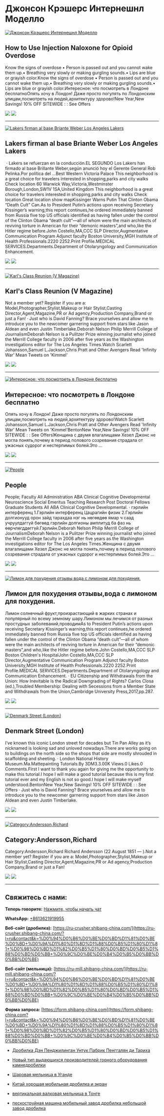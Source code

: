 # Джонсон Крэшерс Интернешнл Моделло

<a href="https://swt.shibang-china.com/?l=ru&img&k=%D0%94%D0%B6%D0%BE%D0%BD%D1%81%D0%BE%D0%BD+%D0%9A%D1%80%D1%8D%D1%88%D0%B5%D1%80%D1%81+%D0%98%D0%BD%D1%82%D0%B5%D1%80%D0%BD%D0%B5%D1%88%D0%BD%D0%BB+%D0%9C%D0%BE%D0%B4%D0%B5%D0%BB%D0%BB%D0%BE" target="_blank">![Джонсон Крэшерс Интернешнл Моделло](http://static.shibang-china.com/all-800x300/72.jpg)</a>

## How to Use Injection Naloxone for Opioid Overdose
Know the signs of overdose • Person is passed out and you cannot wake them up.• Breathing very slowly or making gurgling sounds.• Lips are blue or grayish color.Know the signs of overdose • Person is passed out and you cannot wake them up.• Breathing very slowly or making gurgling sounds.• Lips are blue or grayish color.Интересное: что посмотреть в Лондоне бесплатноОпять хочу в Лондон! Даже просто погулять по Лондонским улицам,посмотреть на людей,архитектуру здорово!New Year,New Savings! 10% OFF SITEWIDE : : See Offers


<a href="https://whatsapp.shibangsoft.com/WhatsApp.php" target="_blank" title="WhatsApp">![](http://static.shibang-china.com/icon/whatsapp.png)</a> <a href="https://swt.shibang-china.com/?l=ru&icon&k=%D0%94%D0%B6%D0%BE%D0%BD%D1%81%D0%BE%D0%BD+%D0%9A%D1%80%D1%8D%D1%88%D0%B5%D1%80%D1%81+%D0%98%D0%BD%D1%82%D0%B5%D1%80%D0%BD%D0%B5%D1%88%D0%BD%D0%BB+%D0%9C%D0%BE%D0%B4%D0%B5%D0%BB%D0%BB%D0%BE" target="_blank">![](http://static.shibang-china.com/icon/chat-ru.png)</a>

---

<a href="https://swt.shibang-china.com/?l=ru&img&k=%D0%94%D0%B6%D0%BE%D0%BD%D1%81%D0%BE%D0%BD+%D0%9A%D1%80%D1%8D%D1%88%D0%B5%D1%80%D1%81+%D0%98%D0%BD%D1%82%D0%B5%D1%80%D0%BD%D0%B5%D1%88%D0%BD%D0%BB+%D0%9C%D0%BE%D0%B4%D0%B5%D0%BB%D0%BB%D0%BE" target="_blank">![Lakers firman al base Briante Weber Los Angeles Lakers](http://static.shibang-china.com/all-800x300/1227.jpg)</a>

## Lakers firman al base Briante Weber Los Angeles Lakers
&nbsp;&#0183;&#32;Lakers se refuerzan en la conducci&#243;n.EL SEGUNDO Los Lakers han firmado al base Brillante Weber,seg&#250;n anunci&#243; hoy el Gerente General Rob Pelinka.Por pol&#237;tica del …Best Western Victoria Palace This neighborhood is a great choice for travelers interested in shopping,parks and city walks Check location 60 Warwick Way,Victoria,Westminster Borough,London,SW1V 1SA,United Kingdom This neighborhood is a great choice for travelers interested in shopping,parks and city walks Check location Great location show mapKissinger Warns Putin That Clinton Obama “Death Cult” Can.As to President Putin’s actions upon receiving Secretary Kissinger’s warning,this report continues,he ordered immediately banned from Russia five top US officials identified as having fallen under the control of the Clinton Obama “death cult”—all of whom were the main architects of reviving torture in American for their “demonic masters”,and who,like the Hitler regime before.John Costello,MA,CCC SLP Director,Augmentative Communication Program Adjunct faculty Boston University,MGH Institute of Health Professionals.2220 2252.Print Profile.MEDICAL SERVICES.Departments.Department of Otolaryngology and Communication Enhancement.


<a href="https://whatsapp.shibangsoft.com/WhatsApp.php" target="_blank" title="WhatsApp">![](http://static.shibang-china.com/icon/whatsapp.png)</a> <a href="https://swt.shibang-china.com/?l=ru&icon&k=%D0%94%D0%B6%D0%BE%D0%BD%D1%81%D0%BE%D0%BD+%D0%9A%D1%80%D1%8D%D1%88%D0%B5%D1%80%D1%81+%D0%98%D0%BD%D1%82%D0%B5%D1%80%D0%BD%D0%B5%D1%88%D0%BD%D0%BB+%D0%9C%D0%BE%D0%B4%D0%B5%D0%BB%D0%BB%D0%BE" target="_blank">![](http://static.shibang-china.com/icon/chat-ru.png)</a>

---

<a href="https://swt.shibang-china.com/?l=ru&img&k=%D0%94%D0%B6%D0%BE%D0%BD%D1%81%D0%BE%D0%BD+%D0%9A%D1%80%D1%8D%D1%88%D0%B5%D1%80%D1%81+%D0%98%D0%BD%D1%82%D0%B5%D1%80%D0%BD%D0%B5%D1%88%D0%BD%D0%BB+%D0%9C%D0%BE%D0%B4%D0%B5%D0%BB%D0%BB%D0%BE" target="_blank">![Karl's Class Reunion (V Magazine)](http://static.shibang-china.com/all-800x300/621.jpg)</a>

## Karl's Class Reunion (V Magazine)
Not a member yet? Register if you are a: Model,Photographer,Stylist,Makeup or Hair Stylist,Casting Director,Agent,Magazine,PR or Ad agency,Production Company,Brand or just a Fan!&nbsp;&#0183;&#32;Just who is David Fanning? Brace yourselves and allow me to introduce you to the newcomer garnering support from stars like Jason Aldean and even Justin Timberlake.Deborah Nelson Philip Merrill College of JournalismDeborah Nelson is a Pulitzer Prize winning journalist who joined the Merrill College faculty in 2006 after five years as the Washington investigations editor for The Los Angeles Times.Watch Scarlett Johansson,Samuel L.Jackson,Chris Pratt and Other Avengers Read 'Infinity War' Mean Tweets on 'Kimmel'


<a href="https://whatsapp.shibangsoft.com/WhatsApp.php" target="_blank" title="WhatsApp">![](http://static.shibang-china.com/icon/whatsapp.png)</a> <a href="https://swt.shibang-china.com/?l=ru&icon&k=%D0%94%D0%B6%D0%BE%D0%BD%D1%81%D0%BE%D0%BD+%D0%9A%D1%80%D1%8D%D1%88%D0%B5%D1%80%D1%81+%D0%98%D0%BD%D1%82%D0%B5%D1%80%D0%BD%D0%B5%D1%88%D0%BD%D0%BB+%D0%9C%D0%BE%D0%B4%D0%B5%D0%BB%D0%BB%D0%BE" target="_blank">![](http://static.shibang-china.com/icon/chat-ru.png)</a>

---

<a href="https://swt.shibang-china.com/?l=ru&img&k=%D0%94%D0%B6%D0%BE%D0%BD%D1%81%D0%BE%D0%BD+%D0%9A%D1%80%D1%8D%D1%88%D0%B5%D1%80%D1%81+%D0%98%D0%BD%D1%82%D0%B5%D1%80%D0%BD%D0%B5%D1%88%D0%BD%D0%BB+%D0%9C%D0%BE%D0%B4%D0%B5%D0%BB%D0%BB%D0%BE" target="_blank">![Интересное: что посмотреть в Лондоне бесплатно](http://static.shibang-china.com/all-800x300/1478.jpg)</a>

## Интересное: что посмотреть в Лондоне бесплатно
Опять хочу в Лондон! Даже просто погулять по Лондонским улицам,посмотреть на людей,архитектуру здорово!Watch Scarlett Johansson,Samuel L.Jackson,Chris Pratt and Other Avengers Read 'Infinity War' Mean Tweets on 'Kimmel'BentonNew Year,New Savings! 10% OFF SITEWIDE : : See OffersЖенщина с двумя влагалищами Хезел Джонс не могла понять,почему в период полового созревания страдала от ужасных судорог и нестерпимых болей.Это …


<a href="https://whatsapp.shibangsoft.com/WhatsApp.php" target="_blank" title="WhatsApp">![](http://static.shibang-china.com/icon/whatsapp.png)</a> <a href="https://swt.shibang-china.com/?l=ru&icon&k=%D0%94%D0%B6%D0%BE%D0%BD%D1%81%D0%BE%D0%BD+%D0%9A%D1%80%D1%8D%D1%88%D0%B5%D1%80%D1%81+%D0%98%D0%BD%D1%82%D0%B5%D1%80%D0%BD%D0%B5%D1%88%D0%BD%D0%BB+%D0%9C%D0%BE%D0%B4%D0%B5%D0%BB%D0%BB%D0%BE" target="_blank">![](http://static.shibang-china.com/icon/chat-ru.png)</a>

---

<a href="https://swt.shibang-china.com/?l=ru&img&k=%D0%94%D0%B6%D0%BE%D0%BD%D1%81%D0%BE%D0%BD+%D0%9A%D1%80%D1%8D%D1%88%D0%B5%D1%80%D1%81+%D0%98%D0%BD%D1%82%D0%B5%D1%80%D0%BD%D0%B5%D1%88%D0%BD%D0%BB+%D0%9C%D0%BE%D0%B4%D0%B5%D0%BB%D0%BB%D0%BE" target="_blank">![People](http://static.shibang-china.com/all-800x300/1373.jpg)</a>

## People
People; Faculty All Administration ABA Clinical Cognitive Developmental Neuroscience Social Emeritus Teaching Research Post Doctoral Fellows Graduate Students All ABA Clinical Cognitive Developmental.&nbsp;&#0183;&#32;гэрлийн интерференц 1.Гэрлийн интерференц Цацрагийн физик 2.Гэрлийн долгионууд орон зайд тарахдаа нэг нь нөгөөдөө ямар ч саад учруулдаггүй бөгөөд гэрлийн долгионы амплитуд ба фаз нь өөрчлөгддөггүй.Гэрлийн.Deborah Nelson Philip Merrill College of JournalismDeborah Nelson is a Pulitzer Prize winning journalist who joined the Merrill College faculty in 2006 after five years as the Washington investigations editor for The Los Angeles Times.Женщина с двумя влагалищами Хезел Джонс не могла понять,почему в период полового созревания страдала от ужасных судорог и нестерпимых болей.Это …


<a href="https://whatsapp.shibangsoft.com/WhatsApp.php" target="_blank" title="WhatsApp">![](http://static.shibang-china.com/icon/whatsapp.png)</a> <a href="https://swt.shibang-china.com/?l=ru&icon&k=%D0%94%D0%B6%D0%BE%D0%BD%D1%81%D0%BE%D0%BD+%D0%9A%D1%80%D1%8D%D1%88%D0%B5%D1%80%D1%81+%D0%98%D0%BD%D1%82%D0%B5%D1%80%D0%BD%D0%B5%D1%88%D0%BD%D0%BB+%D0%9C%D0%BE%D0%B4%D0%B5%D0%BB%D0%BB%D0%BE" target="_blank">![](http://static.shibang-china.com/icon/chat-ru.png)</a>

---

<a href="https://swt.shibang-china.com/?l=ru&img&k=%D0%94%D0%B6%D0%BE%D0%BD%D1%81%D0%BE%D0%BD+%D0%9A%D1%80%D1%8D%D1%88%D0%B5%D1%80%D1%81+%D0%98%D0%BD%D1%82%D0%B5%D1%80%D0%BD%D0%B5%D1%88%D0%BD%D0%BB+%D0%9C%D0%BE%D0%B4%D0%B5%D0%BB%D0%BB%D0%BE" target="_blank">![Лимон для похудения отзывы,вода с лимоном для похудения.](http://static.shibang-china.com/all-800x300/587.jpg)</a>

## Лимон для похудения отзывы,вода с лимоном для похудения.
Лимон солнечный фрукт,произрастающий в жарких странах и популярный по всему земному шару.Лимоном мы лечимся от разных простудных заболеваний,проводимAs to President Putin’s actions upon receiving Secretary Kissinger’s warning,this report continues,he ordered immediately banned from Russia five top US officials identified as having fallen under the control of the Clinton Obama “death cult”—all of whom were the main architects of reviving torture in American for their “demonic masters”,and who,like the Hitler regime before.John Costello,MA,CCC SLP Boston Children's HospitalJohn Costello,MA,CCC SLP Director,Augmentative Communication Program Adjunct faculty Boston University,MGH Institute of Health Professionals.2220 2252.Print Profile.MEDICAL SERVICES.Departments.Department of Otolaryngology and Communication Enhancement.&nbsp;&#0183;&#32;EU Citizenship and Withdrawals from the Union: How Inevitable Is the Radical Downgrading of Rights? Carlos Closa (ed.),Troubled Membership: Dealing with Secessions from a Member State and Withdrawals from the Union,Cambridge University Press,2017,pp.287.


<a href="https://whatsapp.shibangsoft.com/WhatsApp.php" target="_blank" title="WhatsApp">![](http://static.shibang-china.com/icon/whatsapp.png)</a> <a href="https://swt.shibang-china.com/?l=ru&icon&k=%D0%94%D0%B6%D0%BE%D0%BD%D1%81%D0%BE%D0%BD+%D0%9A%D1%80%D1%8D%D1%88%D0%B5%D1%80%D1%81+%D0%98%D0%BD%D1%82%D0%B5%D1%80%D0%BD%D0%B5%D1%88%D0%BD%D0%BB+%D0%9C%D0%BE%D0%B4%D0%B5%D0%BB%D0%BB%D0%BE" target="_blank">![](http://static.shibang-china.com/icon/chat-ru.png)</a>

---

<a href="https://swt.shibang-china.com/?l=ru&img&k=%D0%94%D0%B6%D0%BE%D0%BD%D1%81%D0%BE%D0%BD+%D0%9A%D1%80%D1%8D%D1%88%D0%B5%D1%80%D1%81+%D0%98%D0%BD%D1%82%D0%B5%D1%80%D0%BD%D0%B5%D1%88%D0%BD%D0%BB+%D0%9C%D0%BE%D0%B4%D0%B5%D0%BB%D0%BB%D0%BE" target="_blank">![Denmark Street (London)](http://static.shibang-china.com/all-800x300/425.jpg)</a>

## Denmark Street (London)
I’ve known this iconic London street for decades but Tin Pan Alley as it’s nicknamed is looking sad and unloved nowadays.There are works going on to buildings on the north side so the shops that side are mostly shrouded in scaffolding and sheeting.&nbsp;&#0183;&#32;London National History Museum.Ma.Mattepainting Tutorials.By 3DM3.3.00K Views.0 Likes.0 Comments.First I want to thank you again for giving me the opportunity to make this tutorial.I hope I will make a good tutorial because this is my first tutorial ever and my English is not so good.I hope I will make myself understood.BentonNew Year,New Savings! 10% OFF SITEWIDE : : See Offers&nbsp;&#0183;&#32;Just who is David Fanning? Brace yourselves and allow me to introduce you to the newcomer garnering support from stars like Jason Aldean and even Justin Timberlake.


<a href="https://whatsapp.shibangsoft.com/WhatsApp.php" target="_blank" title="WhatsApp">![](http://static.shibang-china.com/icon/whatsapp.png)</a> <a href="https://swt.shibang-china.com/?l=ru&icon&k=%D0%94%D0%B6%D0%BE%D0%BD%D1%81%D0%BE%D0%BD+%D0%9A%D1%80%D1%8D%D1%88%D0%B5%D1%80%D1%81+%D0%98%D0%BD%D1%82%D0%B5%D1%80%D0%BD%D0%B5%D1%88%D0%BD%D0%BB+%D0%9C%D0%BE%D0%B4%D0%B5%D0%BB%D0%BB%D0%BE" target="_blank">![](http://static.shibang-china.com/icon/chat-ru.png)</a>

---

<a href="https://swt.shibang-china.com/?l=ru&img&k=%D0%94%D0%B6%D0%BE%D0%BD%D1%81%D0%BE%D0%BD+%D0%9A%D1%80%D1%8D%D1%88%D0%B5%D1%80%D1%81+%D0%98%D0%BD%D1%82%D0%B5%D1%80%D0%BD%D0%B5%D1%88%D0%BD%D0%BB+%D0%9C%D0%BE%D0%B4%D0%B5%D0%BB%D0%BB%D0%BE" target="_blank">![Category:Andersson,Richard](http://static.shibang-china.com/all-800x300/1143.jpg)</a>

## Category:Andersson,Richard
Category:Andersson,Richard Richard Andersson (22 August 1851 — ).Not a member yet? Register if you are a: Model,Photographer,Stylist,Makeup or Hair Stylist,Casting Director,Agent,Magazine,PR or Ad agency,Production Company,Brand or just a Fan!

<a href="https://whatsapp.shibangsoft.com/WhatsApp.php" target="_blank" title="WhatsApp">![](http://static.shibang-china.com/icon/whatsapp.png)</a> <a href="https://swt.shibang-china.com/?l=ru&icon&k=%D0%94%D0%B6%D0%BE%D0%BD%D1%81%D0%BE%D0%BD+%D0%9A%D1%80%D1%8D%D1%88%D0%B5%D1%80%D1%81+%D0%98%D0%BD%D1%82%D0%B5%D1%80%D0%BD%D0%B5%D1%88%D0%BD%D0%BB+%D0%9C%D0%BE%D0%B4%D0%B5%D0%BB%D0%BB%D0%BE" target="_blank">![](http://static.shibang-china.com/icon/chat-ru.png)</a>

---
## Свяжитесь с нами:

**Теперь говорите:** [Нажмите, чтобы начать чат](https://swt.shibang-china.com?l=ru&contact&k=%D0%94%D0%B6%D0%BE%D0%BD%D1%81%D0%BE%D0%BD+%D0%9A%D1%80%D1%8D%D1%88%D0%B5%D1%80%D1%81+%D0%98%D0%BD%D1%82%D0%B5%D1%80%D0%BD%D0%B5%D1%88%D0%BD%D0%BB+%D0%9C%D0%BE%D0%B4%D0%B5%D0%BB%D0%BB%D0%BE)

**WhatsApp:**  [+8613621919955](https://whatsapp.shibangsoft.com/WhatsApp.php)

**Веб-сайт (дробилка):** [https://ru-crusher.shibang-china.com/](https://ru-crusher.shibang-china.com/?l=ru&contact&k=%D0%94%D0%B6%D0%BE%D0%BD%D1%81%D0%BE%D0%BD+%D0%9A%D1%80%D1%8D%D1%88%D0%B5%D1%80%D1%81+%D0%98%D0%BD%D1%82%D0%B5%D1%80%D0%BD%D0%B5%D1%88%D0%BD%D0%BB+%D0%9C%D0%BE%D0%B4%D0%B5%D0%BB%D0%BB%D0%BE)

**Веб-сайт (мельница):** [https://ru-mill.shibang-china.com/](https://ru-mill.shibang-china.com/?l=ru&contact&k=%D0%94%D0%B6%D0%BE%D0%BD%D1%81%D0%BE%D0%BD+%D0%9A%D1%80%D1%8D%D1%88%D0%B5%D1%80%D1%81+%D0%98%D0%BD%D1%82%D0%B5%D1%80%D0%BD%D0%B5%D1%88%D0%BD%D0%BB+%D0%9C%D0%BE%D0%B4%D0%B5%D0%BB%D0%BB%D0%BE)

**Форма запроса:** [https://form.shibang-china.com](https://form.shibang-china.com?l=ru&contact&k=%D0%94%D0%B6%D0%BE%D0%BD%D1%81%D0%BE%D0%BD+%D0%9A%D1%80%D1%8D%D1%88%D0%B5%D1%80%D1%81+%D0%98%D0%BD%D1%82%D0%B5%D1%80%D0%BD%D0%B5%D1%88%D0%BD%D0%BB+%D0%9C%D0%BE%D0%B4%D0%B5%D0%BB%D0%BB%D0%BE)

* [Дробилка Дэн Пенджилинган Унтук Пабрик Пенггалян ди Тариха](../135/%D0%94%D1%80%D0%BE%D0%B1%D0%B8%D0%BB%D0%BA%D0%B0%20%D0%94%D1%8D%D0%BD%20%D0%9F%D0%B5%D0%BD%D0%B4%D0%B6%D0%B8%D0%BB%D0%B8%D0%BD%D0%B3%D0%B0%D0%BD%20%D0%A3%D0%BD%D1%82%D1%83%D0%BA%20%D0%9F%D0%B0%D0%B1%D1%80%D0%B8%D0%BA%20%D0%9F%D0%B5%D0%BD%D0%B3%D0%B3%D0%B0%D0%BB%D1%8F%D0%BD%20%D0%B4%D0%B8%20%D0%A2%D0%B0%D1%80%D0%B8%D1%85%D0%B0.md)

* [Новый тип выдающихся производителей горного оборудования камнедробилки](../135/%D0%9D%D0%BE%D0%B2%D1%8B%D0%B9%20%D1%82%D0%B8%D0%BF%20%D0%B2%D1%8B%D0%B4%D0%B0%D1%8E%D1%89%D0%B8%D1%85%D1%81%D1%8F%20%D0%BF%D1%80%D0%BE%D0%B8%D0%B7%D0%B2%D0%BE%D0%B4%D0%B8%D1%82%D0%B5%D0%BB%D0%B5%D0%B9%20%D0%B3%D0%BE%D1%80%D0%BD%D0%BE%D0%B3%D0%BE%20%D0%BE%D0%B1%D0%BE%D1%80%D1%83%D0%B4%D0%BE%D0%B2%D0%B0%D0%BD%D0%B8%D1%8F%20%D0%BA%D0%B0%D0%BC%D0%BD%D0%B5%D0%B4%D1%80%D0%BE%D0%B1%D0%B8%D0%BB%D0%BA%D0%B8.md)

* [Шаровая мельница в Уганде](../135/%D0%A8%D0%B0%D1%80%D0%BE%D0%B2%D0%B0%D1%8F%20%D0%BC%D0%B5%D0%BB%D1%8C%D0%BD%D0%B8%D1%86%D0%B0%20%D0%B2%20%D0%A3%D0%B3%D0%B0%D0%BD%D0%B4%D0%B5.md)

* [Китай хорошая мобильная дробилка и экран](../135/%D0%9A%D0%B8%D1%82%D0%B0%D0%B9%20%D1%85%D0%BE%D1%80%D0%BE%D1%88%D0%B0%D1%8F%20%D0%BC%D0%BE%D0%B1%D0%B8%D0%BB%D1%8C%D0%BD%D0%B0%D1%8F%20%D0%B4%D1%80%D0%BE%D0%B1%D0%B8%D0%BB%D0%BA%D0%B0%20%D0%B8%20%D1%8D%D0%BA%D1%80%D0%B0%D0%BD.md)

* [вертикальная валковая мельница в Тонге](../134/%D0%B2%D0%B5%D1%80%D1%82%D0%B8%D0%BA%D0%B0%D0%BB%D1%8C%D0%BD%D0%B0%D1%8F%20%D0%B2%D0%B0%D0%BB%D0%BA%D0%BE%D0%B2%D0%B0%D1%8F%20%D0%BC%D0%B5%D0%BB%D1%8C%D0%BD%D0%B8%D1%86%D0%B0%20%D0%B2%20%D0%A2%D0%BE%D0%BD%D0%B3%D0%B5.md)

* [пескоструйная машина мобильный завод дробилка небольшой завод дробилка](../134/%D0%BF%D0%B5%D1%81%D0%BA%D0%BE%D1%81%D1%82%D1%80%D1%83%D0%B9%D0%BD%D0%B0%D1%8F%20%D0%BC%D0%B0%D1%88%D0%B8%D0%BD%D0%B0%20%D0%BC%D0%BE%D0%B1%D0%B8%D0%BB%D1%8C%D0%BD%D1%8B%D0%B9%20%D0%B7%D0%B0%D0%B2%D0%BE%D0%B4%20%D0%B4%D1%80%D0%BE%D0%B1%D0%B8%D0%BB%D0%BA%D0%B0%20%D0%BD%D0%B5%D0%B1%D0%BE%D0%BB%D1%8C%D1%88%D0%BE%D0%B9%20%D0%B7%D0%B0%D0%B2%D0%BE%D0%B4%20%D0%B4%D1%80%D0%BE%D0%B1%D0%B8%D0%BB%D0%BA%D0%B0.md)